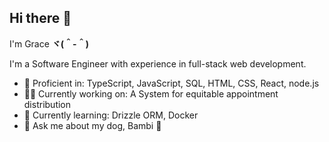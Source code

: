 ## Hi there 👋
I'm Grace **ヾ(＾-＾)**

I'm a Software Engineer with experience in full-stack web development.

- 🧰 Proficient in: TypeScript, JavaScript, SQL, HTML, CSS, React, node.js
- 👷‍♂️ Currently working on: A System for equitable appointment distribution
- 🌱 Currently learning:  Drizzle ORM, Docker
- 💬 Ask me about my dog, Bambi 🐶


<!--
**kimh1235/kimh1235** is a ✨ _special_ ✨ repository because its `README.md` (this file) appears on your GitHub profile.

Here are some ideas to get you started:

- 🔭 I’m currently working on ...
- 🌱 I’m currently learning ...
- 👯 I’m looking to collaborate on ...
- 🤔 I’m looking for help with ...
- 💬 Ask me about ...
- 📫 How to reach me: ...
- 😄 Pronouns: ...
- ⚡ Fun fact: ...
-->
